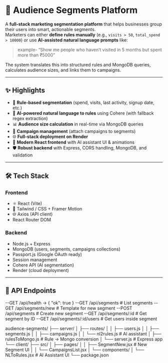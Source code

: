 # 🎯 Audience Segments Platform

A **full-stack marketing segmentation platform** that helps businesses group their users into smart, actionable segments.  
Marketers can either **define rules manually** (e.g., `visits > 50`, `total_spend > 10000`) or use **AI-assisted natural language prompts** like:

> example- “Show me people who haven’t visited in 5 months but spent more than ₹5000”

The system translates this into structured rules and MongoDB queries, calculates audience sizes, and links them to campaigns.

---

## ✨ Highlights

- 🔎 **Rule-based segmentation** (spend, visits, last activity, signup date, etc.)
- 🤖 **AI-powered natural language to rules** using Cohere (with fallback regex extraction)
- 📊 **Audience size calculation** in real-time via MongoDB queries
- 📩 **Campaign management** (attach campaigns to segments)
- 🌐 **Full-stack deployment on Render**
- 🎨 **Modern React frontend** with AI assistant UI & animations
- 🛡 **Robust backend** with Express, CORS handling, MongoDB, and validation

---

## 🛠 Tech Stack

### Frontend
- ⚛️ React (Vite)
- 🎨 Tailwind / CSS + Framer Motion
- 🌐 Axios (API client)
- React Router DOM

### Backend
- Node.js + Express
- MongoDB (users, segments, campaigns collections)
- Passport.js (Google OAuth ready)
- Session management
- Cohere API (AI segmentation)
- Render (cloud deployment)

---

## 🚀 API Endpoints
--GET /api/health
  → { "ok": true }
--GET    /api/segments           # List segments
--GET    /api/segments/new       # Template for new segment
--POST   /api/segments           # Create new segment
--GET    /api/segments/:id       # Get segment by ID
--GET    /api/segments/:id/users # Get users inside segment


audience-segments/
├── server/
│   ├── routes/
│   │   ├── users.js
│   │   ├── segments.js
│   │   ├── campaigns.js
│   │   └── nl2rules.js   # AI assistant
│   ├── rulesToMongo.js   # Rule → Mongo conversion
│   └── server.js         # Express app
└── client/
    ├── src/
    │   ├── pages/
    │   │   ├── SegmentNew.jsx  # New Segment UI
    │   │   └── CampaignsList.jsx
    │   └── components/
    │       └── NLToRules.jsx   # AI Assistant UI
    └── package.json 





